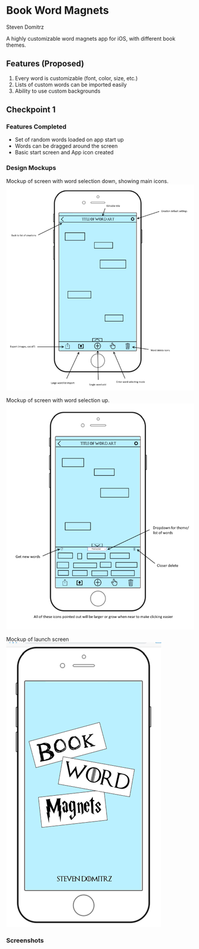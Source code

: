 # Book Word Magnets
Steven Domitrz

A highly customizable word magnets app for iOS, with different book themes.

## Features (Proposed)
1. Every word is customizable (font, color, size, etc.)
2. Lists of custom words can be imported easily
3. Ability to use custom backgrounds

## Checkpoint 1
### Features Completed
* Set of random words loaded on app start up
* Words can be dragged around the screen
* Basic start screen and App icon created

### Design Mockups

Mockup of screen with word selection down, showing main icons.
![Main Screen - Words Down](Media/Mockups/markup_main_wordsdown_small.png)

Mockup of screen with word selection up.
![Main Screen - Words Up](Media/Mockups/markup_main_wordsup_small.png)

Mockup of launch screen
![Launch Screen](Media/Mockups/LaunchMockup_small.png)

### Screenshots



